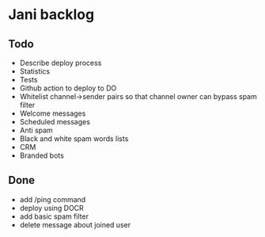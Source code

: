 # Jani backlog

## Todo

- Describe deploy process
- Statistics
- Tests
- Github action to deploy to DO
- Whitelist channel->sender pairs so that channel owner can bypass spam filter
- Welcome messages
- Scheduled messages
- Anti spam
- Black and white spam words lists
- CRM
- Branded bots

## Done

- add /ping command
- deploy using DOCR
- add basic spam filter
- delete message about joined user
